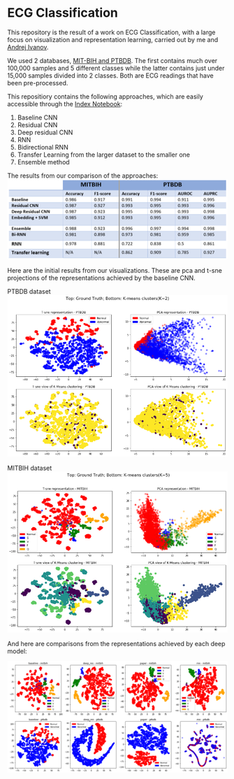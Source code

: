 # ECG Classification

This repository is the result of a work on ECG Classification, with a large focus on visualization and representation learning, carried out by me and [Andrej Ivanov](https://github.com/AndrejIvanov1).

We used 2 databases, [MIT-BIH and PTBDB](https://www.kaggle.com/shayanfazeli/heartbeat). The first contains much over 100,000 samples and 5 different classes while the latter contains just under 15,000 samples divided into 2 classes. Both are ECG readings that have been pre-processed.

This repositiory contains the following approaches, which are easily accessible through the [Index Notebook](Index.ipynb):

1. Baseline CNN
2. Residual CNN
3. Deep residual CNN
4. RNN
5. Bidirectional RNN
6. Transfer Learning from the larger dataset to the smaller one
7. Ensemble method

The results from our comparison of the approaches:
![Results](images/comparisons_table.png)

Here are the initial results from our visualizations. These are pca and t-sne projections of the representations achieved by the baseline CNN.

PTBDB dataset
![PTBDB dataset](images/pca_ptbdb.png)

MITBIH dataset
![MITHIB dataset](images/pca_mit.png)

And here are comparisons from the representations achieved by each deep model:

![Comparison](images/visualizations.png)
